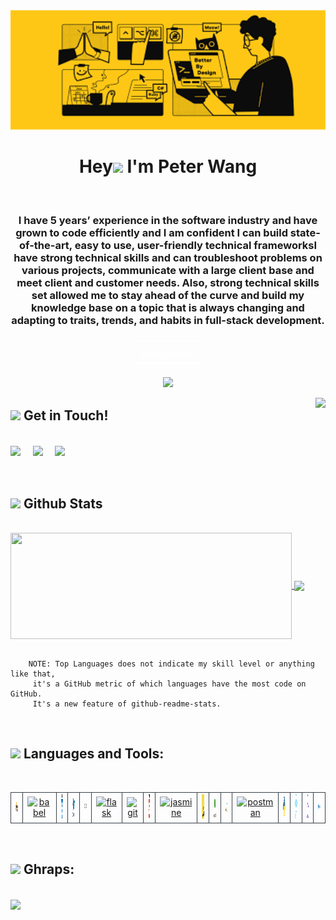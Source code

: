 <img src="cover.png" width='620px'>
<h1 align="center">Hey<img src="https://user-images.githubusercontent.com/1303154/88677602-1635ba80-d120-11ea-84d8-d263ba5fc3c0.gif" width="32px"/> I'm Peter Wang</h1>
<br>
<h3 align="center">I have 5 years’ experience in the software industry and have grown to code efficiently and I am confident I can
build state-of-the-art, easy to use, user-friendly technical frameworksI have strong technical skills and can troubleshoot problems on various projects, communicate with a large
client base and meet client and customer needs. Also, strong technical skills set allowed me to stay ahead of
the curve and build my knowledge base on a topic that is always changing and adapting to traits, trends, and
habits in full-stack development.</h3><br>
<div align="center"><a href="https://cutt.ly/UWrgFXU" target="_blank" style="border: 2px solid white; padding: 8px 10px; color: white; cursor: pointer">View Resume</a></div>
<br>

<p align="center">
<a href="#">
<img src="https://readme-typing-svg.herokuapp.com?vCenter=true&width=500&lines=strong+technical+skills+React+Hooks;Redux;JavaScript;Node.js;AWS" >
</a>
</p>

<img align="right" src="https://raw.githubusercontent.com/TheDudeThatCode/TheDudeThatCode/master/Assets/Developer.gif" />

<!-- START - CONTACT -->

## <img src="https://github.githubassets.com/images/icons/emoji/unicode/1f4ec.png" width="32px"/> **Get in Touch!**

<br>
<a href="https://www.linkedin.com/in/peter-wang-ba2603135/" target="blank"><img align="center" src="https://img.shields.io/badge/PETER WANG-0077B5?style=for-the-badge&logo=linkedin&logoColor=white" /></a>
&nbsp;&nbsp;&nbsp;
<a href="mailto:peterwangsb@gmail.com" target="blank"><img align="center" src="https://img.shields.io/badge/peterwangsb@gmail.com-D14836?style=for-the-badge&logo=gmail&logoColor=white" /></a>
&nbsp;&nbsp;&nbsp;
<a href="https://github.com/peterwangdfwsb" target="blank"><img align="center" src="https://img.shields.io/badge/PETER WANG-100000?style=for-the-badge&logo=github&logoColor=white" /></a>
<br>
<br>
<br>
<!-- END - CONTACT -->

<!-- START GITHUB-STATS -->

## <img src="https://camo.githubusercontent.com/de4126dd5395c2fb600da5d41aa142767bd97d7e14fbe15a75140ef024ec13de/68747470733a2f2f6d656469612e67697068792e636f6d2f6d656469612f636a3837437866527472556966463352796b2f67697068792e676966" width="32px"> **Github Stats**

<br>
<div align="left">
<a href="https://github.com/peterwangdfwsb/github-readme-stats">
  <img width=450 height=170 align="center" src="https://github-readme-stats.vercel.app/api?username=peterwangdfwsb&theme=midnight-purple&show_icons=true&bg_color=0D1117&hide_border=true" />
</a>
<a href="https://github.com/peterwangdfwsb/github-readme-stats">
  <img align="center" src="https://github-readme-stats.vercel.app/api/top-langs/?username=peterwangdfwsb&theme=midnight-purple&layout=compact&bg_color=0D1117&hide_border=true" />
</a>
</div>
<br>
<!-- END GITHUB STATS -->

```
    NOTE: Top Languages does not indicate my skill level or anything like that,
     it's a GitHub metric of which languages have the most code on GitHub. 
     It's a new feature of github-readme-stats.
```
<br>

## <img src="https://github.githubassets.com/images/icons/emoji/unicode/1f6e0.png" width="32px"> **Languages and Tools:**

<br>
<table >
  <tr>
    <td align="center" width="96" style="border:1px solid #3A424A">
      <a href="https://aws.amazon.com" target="_blank"> <img src="https://raw.githubusercontent.com/devicons/devicon/master/icons/amazonwebservices/amazonwebservices-original-wordmark.svg" alt="aws" width="40" height="40"/></a>
    </td>
    <td align="center" width="96" style="border:1px solid #3A424A">
      <a href="https://babeljs.io/" target="_blank"> <img src="https://www.vectorlogo.zone/logos/babeljs/babeljs-icon.svg" alt="babel" width="40" height="40"/> </a> 
    </td>
    <td align="center" width="96" style="border:1px solid #3A424A">
      <a href="https://www.w3schools.com/css/" target="_blank"><img src="https://raw.githubusercontent.com/devicons/devicon/master/icons/css3/css3-original-wordmark.svg" alt="css3" width="40" height="40"/> </a> 
    </td>
    <td align="center" width="96" style="border:1px solid #3A424A">
      <a href="https://www.docker.com/" target="_blank"> <img src="https://raw.githubusercontent.com/devicons/devicon/master/icons/docker/docker-original-wordmark.svg" alt="docker" width="40" height="40"/> </a> 
    </td>
     <td align="center" width="96" style="border:1px solid #3A424A">
     <a href="https://expressjs.com" target="_blank"> <img src="https://raw.githubusercontent.com/devicons/devicon/master/icons/express/express-original-wordmark.svg" alt="express" width="40" height="40"/> </a> 
    </td>
    <td align="center" width="96" style="border:1px solid #3A424A">
     <a href="https://flask.palletsprojects.com/" target="_blank"> <img src="https://www.vectorlogo.zone/logos/pocoo_flask/pocoo_flask-icon.svg" alt="flask" width="40" height="40"/> </a> 
    </td>
    <td align="center" width="96" style="border:1px solid #3A424A">
      <a href="https://git-scm.com/" target="_blank"> <img src="https://www.vectorlogo.zone/logos/git-scm/git-scm-icon.svg" alt="git" width="40" height="40"/> </a> 
    </td>
        <td align="center" width="96" style="border:1px solid #3A424A">
      <a href="https://www.w3.org/html/" target="_blank"> <img src="https://raw.githubusercontent.com/devicons/devicon/master/icons/html5/html5-original-wordmark.svg" alt="html5" width="40" height="40"/> </a>
    </td>
    <td align="center" width="96" style="border:1px solid #3A424A">
       <a href="https://jasmine.github.io/" target="_blank"> <img src="https://www.vectorlogo.zone/logos/jasmine/jasmine-icon.svg" alt="jasmine" width="40" height="40"/> </a> 
    </td>
        <td align="center" width="96" style="border:1px solid #3A424A">
     <a href="https://developer.mozilla.org/en-US/docs/Web/JavaScript" target="_blank"> <img src="https://raw.githubusercontent.com/devicons/devicon/master/icons/javascript/javascript-original.svg" alt="javascript" width="40" height="40"/> </a>
    </td>
        <td align="center" width="96" style="border:1px solid #3A424A">
     <a href="https://www.mongodb.com/" target="_blank"> <img src="https://raw.githubusercontent.com/devicons/devicon/master/icons/mongodb/mongodb-original-wordmark.svg" alt="mongodb" width="40" height="40"/> </a>
    </td>
        <td align="center" width="96" style="border:1px solid #3A424A">
      <a href="https://www.mysql.com/" target="_blank"> <img src="https://raw.githubusercontent.com/devicons/devicon/master/icons/mysql/mysql-original-wordmark.svg" alt="mysql" width="40" height="40"/> </a>
    </td>
        <td align="center" width="96" style="border:1px solid #3A424A">
     <a href="https://postman.com" target="_blank"> <img src="https://www.vectorlogo.zone/logos/getpostman/getpostman-icon.svg" alt="postman" width="40" height="40"/> </a>
    </td>
        <td align="center" width="96" style="border:1px solid #3A424A">
       <a href="https://www.python.org" target="_blank"> <img src="https://raw.githubusercontent.com/devicons/devicon/master/icons/python/python-original.svg" alt="python" width="40" height="40"/> </a>
    </td>
        <td align="center" width="96" style="border:1px solid #3A424A">
      <a href="https://reactjs.org/" target="_blank"> <img src="https://raw.githubusercontent.com/devicons/devicon/master/icons/react/react-original-wordmark.svg" alt="react" width="40" height="40"/> </a>
    </td>
        <td align="center" width="96" style="border:1px solid #3A424A">
       <a href="https://redux.js.org" target="_blank"> <img src="https://raw.githubusercontent.com/devicons/devicon/master/icons/redux/redux-original.svg" alt="redux" width="40" height="40"/> </a> 
    </td>
    <td align="center" width="96" style="border:1px solid #3A424A">
     <a href="https://webpack.js.org" target="_blank"> <img src="https://raw.githubusercontent.com/devicons/devicon/d00d0969292a6569d45b06d3f350f463a0107b0d/icons/webpack/webpack-original-wordmark.svg" alt="webpack" width="40" height="40"/> </a>
    </td>
  </tr>
</table>
<br>

<!-- START GHRAPS -->
## <img src="https://github.githubassets.com/images/icons/emoji/unicode/1f4ca.png" width="32px"> **Ghraps:**
<br>
<img align="center" src="https://activity-graph.herokuapp.com/graph?username=peterwangdfwsb&theme=dracula&color=B994E6&bg_color=2B2D3D" />
<!-- END GHRAPS -->

